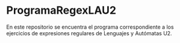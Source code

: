 # ProgramaRegexLAU2
En este repositorio se encuentra el programa correspondiente a los ejercicios de expresiones regulares de Lenguajes y Autómatas U2.
